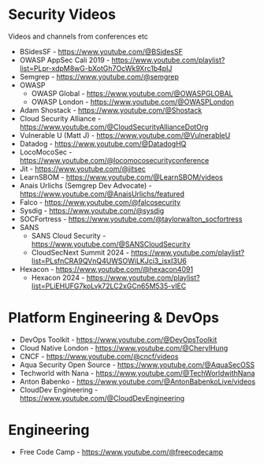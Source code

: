 Security Videos
==

Videos and channels from conferences etc
- BSidesSF - https://www.youtube.com/@BSidesSF
- OWASP AppSec Cali 2019 - https://www.youtube.com/playlist?list=PLpr-xdpM8wG-bXotGh7OcWk9Xrc1b4pIJ
- Semgrep - https://www.youtube.com/@semgrep
- OWASP
    - OWASP Global - https://www.youtube.com/@OWASPGLOBAL
    - OWASP London - https://www.youtube.com/@OWASPLondon
- Adam Shostack - https://www.youtube.com/@Shostack
- Cloud Security Alliance - https://www.youtube.com/@CloudSecurityAllianceDotOrg
- Vulnerable U (Matt J) - https://www.youtube.com/@VulnerableU
- Datadog - https://www.youtube.com/@DatadogHQ
- LocoMocoSec - https://www.youtube.com/@locomocosecurityconference
- Jit - https://www.youtube.com/@jitsec
- LearnSBOM - https://www.youtube.com/@LearnSBOM/videos
- Anais Urlichs (Semgrep Dev Advocate) - https://www.youtube.com/@AnaisUrlichs/featured
- Falco - https://www.youtube.com/@falcosecurity
- Sysdig - https://www.youtube.com/@sysdig
- SOCFortress - https://www.youtube.com/@taylorwalton_socfortress
- SANS
    - SANS Cloud Security - https://www.youtube.com/@SANSCloudSecurity
    - CloudSecNext Summit 2024 - https://www.youtube.com/playlist?list=PLsfnCRA9QVnQ4UWSOWiLKJci3_isxI3U6
- Hexacon - https://www.youtube.com/@hexacon4091
    - Hexacon 2024 - https://www.youtube.com/playlist?list=PLiEHUFG7koLvk72LC2xGCn65M535-vIEC


Platform Engineering & DevOps
==
- DevOps Toolkit - https://www.youtube.com/@DevOpsToolkit
- Cloud Native London - https://www.youtube.com/@CherylHung
- CNCF - https://www.youtube.com/@cncf/videos
- Aqua Security Open Source - https://www.youtube.com/@AquaSecOSS
- Techworld with Nana - https://www.youtube.com/@TechWorldwithNana
- Anton Babenko - https://www.youtube.com/@AntonBabenkoLive/videos
- CloudDev Engineering - https://www.youtube.com/@CloudDevEngineering

Engineering
==
- Free Code Camp - https://www.youtube.com/@freecodecamp
